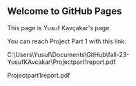 ## Welcome to GitHub Pages

This page is Yusuf Kavçakar's page.

You can reach Project Part 1 with this link.

C:\Users\Yusuf\Documents\GitHub\fall-23-YusufKAvcakar\Projectpart1report.pdf

Projectpart1report.pdf